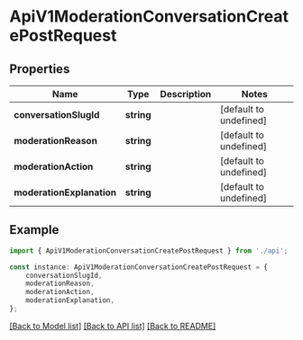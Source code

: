 # ApiV1ModerationConversationCreatePostRequest


## Properties

Name | Type | Description | Notes
------------ | ------------- | ------------- | -------------
**conversationSlugId** | **string** |  | [default to undefined]
**moderationReason** | **string** |  | [default to undefined]
**moderationAction** | **string** |  | [default to undefined]
**moderationExplanation** | **string** |  | [default to undefined]

## Example

```typescript
import { ApiV1ModerationConversationCreatePostRequest } from './api';

const instance: ApiV1ModerationConversationCreatePostRequest = {
    conversationSlugId,
    moderationReason,
    moderationAction,
    moderationExplanation,
};
```

[[Back to Model list]](../README.md#documentation-for-models) [[Back to API list]](../README.md#documentation-for-api-endpoints) [[Back to README]](../README.md)
